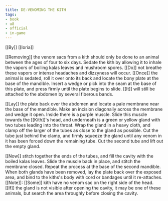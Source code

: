 ```yaml
---
title: DE-VENOMING THE KITH
tags:
- book
- u8
- official
- in-game
---
```


[[By]] [[Ioria]]  
  
[[Removing]] the venom sacs from a kith should only be done to an animal between the ages of four to six days. Sedate the kith by allowing it to inhale the vapors of boiling kalas leaves and mushroom spores. [[Do]] not breathe these vapors or intense headaches and dizzyness will occur. [[Once]] the animal is sedated, roll it over onto its back and locate the bony plate at the base of the mandible. Insert a wedge or pick into the seam at the base of this plate, and press firmly until the plate begins to slide. [[It]] will still be attached to the abdomen by several fiberous bands.  
  
[[Lay]] the plate back over the abdomen and locate a pale membrane near the base of the mandible. Make an incision diagonally across the membrane and wedge it open. Inside there is a purple muscle. Slide this muscle towards the [[Kith]]'s head, and underneath is a green or yellow gland with two tubes leading into the throat. Wrap the gland in a heavy cloth, and clamp off the larger of the tubes as close to the gland as possible. Cut the tube just behind the clamp, and firmly squeeze the gland until any venom in it has been forced down the remaining tube. Cut the second tube and lift out the empty gland.  
  
[[Now]] stitch together the ends of the tubes, and fill the cavity with the boiled kalas leaves. Slide the muscle back in place, and stitch the membrane closed. Repeat the process at the base of the second mandible. When both glands have been removed, lay the plate back over the exposed area, and bind to the kiths's body with cord or bandages until it re-attaches. [[Note]]: [[Some]] kith have no venom sac on the right side of the head. [[If]] the gland is not visible after opening the cavity, it may be one of these animals, but search the area throughly before closing the cavity.  